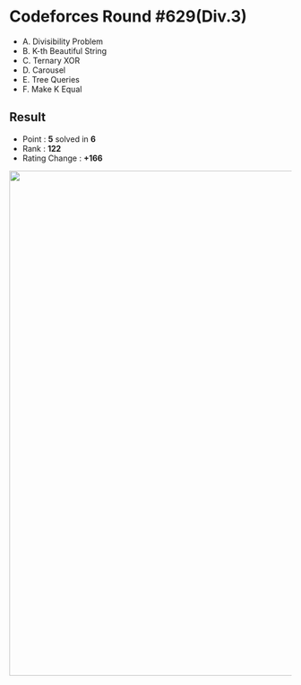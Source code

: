 # Codeforces Round #629(Div.3)

  * A. Divisibility Problem
  * B. K-th Beautiful String
  * C. Ternary XOR
  * D. Carousel
  * E. Tree Queries
  * F. Make K Equal
  
## Result
  * Point : **5** solved in **6**
  * Rank : **122**
  * Rating Change : **+166**

<img src="https://github.com/Weaasel/PS_algorithm/blob/master/Codeforces/Round%20%23629(Div.3)/_Codeforces_Round629_Div3.jpg?raw=true" width="900">
